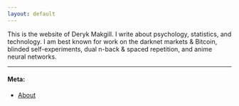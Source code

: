 ```yaml
---
layout: default
---
```


This is the website of Deryk Makgill. I write about psychology, statistics, and technology. I am best known for work on the darknet markets & Bitcoin⁠, blinded self-experiments⁠, dual n-back & spaced repetition⁠, and anime neural networks⁠.

---

#### Meta:

- [About](/about)
